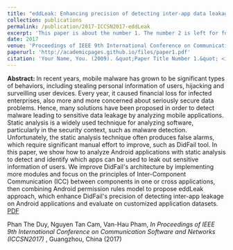 ```yaml
---
title: "eddLeak: Enhancing precision of detecting inter-app data leakage in Android applications"
collection: publications
permalink: /publication/2017-ICCSN2017-eddLeak
excerpt: 'This paper is about the number 1. The number 2 is left for future work.'
date: 2017
venue: 'Proceedings of IEEE 9th International Conference on Communication Software and Networks (ICCSN2017)'
paperurl: 'http://academicpages.github.io/files/paper1.pdf'
citation: 'Your Name, You. (2009). &quot;Paper Title Number 1.&quot; <i>Journal 1</i>. 1(1).'
---
```

<B>Abstract: </B>
In recent years, mobile malware has grown to be significant types of behaviors, including stealing personal information of users, hijacking and surveilling user devices. Every year, it caused financial loss for infected enterprises, also more and more concerned about seriously secure data problems. Hence, many solutions have been proposed in order to detect malware leading to sensitive data leakage by analyzing mobile applications. Static analysis is a widely used technique for analyzing software, particularly in the security context, such as malware detection. Unfortunately, the static analysis technique often produces false alarms, which require significant manual effort to improve, such as DidFail tool. In this paper, we show how to analyze Android applications with static analysis to detect and identify which apps can be used to leak out sensitive information of users. We improve DidFail's architecture by implementing more modules and focus on the principles of Inter-Component Communication (ICC) between components in one or cross applications, then combining Android permission rules model to propose eddLeak approach, which enhance DidFail's precision of detecting inter-app leakage on Android applications and evaluate on customized application datasets.
<br/>
[PDF](http://academicpages.github.io/files/paper1.pdf)

Phan The Duy, Nguyen Tan Cam, Van-Hau Pham, <i>In Proceedings of IEEE 9th International Conference on Communication Software and Networks (ICCSN2017) </i>, Guangzhou, China (2017)

